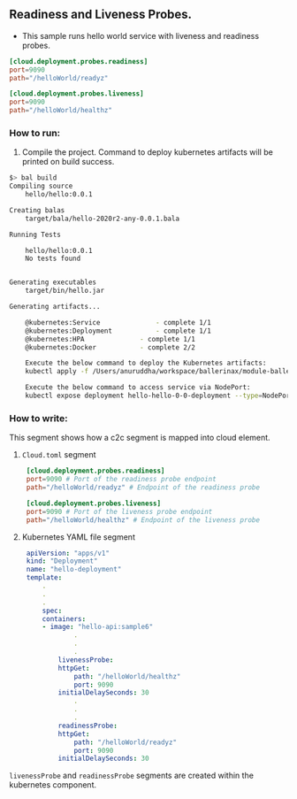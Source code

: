 ## Readiness and Liveness Probes.

- This sample runs hello world service with liveness and readiness probes.
```toml
[cloud.deployment.probes.readiness]
port=9090
path="/helloWorld/readyz"

[cloud.deployment.probes.liveness]
port=9090
path="/helloWorld/healthz"
```

### How to run:

1. Compile the project. Command to deploy kubernetes artifacts will be printed on build success.
```bash
$> bal build
Compiling source
	hello/hello:0.0.1

Creating balas
	target/bala/hello-2020r2-any-0.0.1.bala

Running Tests

	hello/hello:0.0.1
	No tests found


Generating executables
	target/bin/hello.jar

Generating artifacts...

	@kubernetes:Service 			 - complete 1/1
	@kubernetes:Deployment 			 - complete 1/1
	@kubernetes:HPA 			 - complete 1/1
	@kubernetes:Docker 			 - complete 2/2

	Execute the below command to deploy the Kubernetes artifacts:
	kubectl apply -f /Users/anuruddha/workspace/ballerinax/module-ballerina-c2c/samples/sample6/target/kubernetes/hello

	Execute the below command to access service via NodePort:
	kubectl expose deployment hello-hello-0-0-deployment --type=NodePort --name=hello-hello-0-0-svc-local
```
### How to write:
This segment shows how a c2c segment is mapped into cloud element.  
1. ```Cloud.toml``` segment
   ```toml
	[cloud.deployment.probes.readiness]
	port=9090 # Port of the readiness probe endpoint 
	path="/helloWorld/readyz" # Endpoint of the readiness probe

	[cloud.deployment.probes.liveness]
	port=9090 # Port of the liveness probe endpoint
	path="/helloWorld/healthz" # Endpoint of the liveness probe
   ```
2. Kubernetes YAML file segment
   ```yaml
	apiVersion: "apps/v1"
	kind: "Deployment"
	name: "hello-deployment"
	template:
		.
		.
		.
		spec:
		containers:
		- image: "hello-api:sample6"
				.
				.
				.
			livenessProbe:
			httpGet:
				path: "/helloWorld/healthz"
				port: 9090
			initialDelaySeconds: 30
				.
				.
				.
			readinessProbe:
			httpGet:
				path: "/helloWorld/readyz"
				port: 9090
			initialDelaySeconds: 30
   ```

 `livenessProbe` and `readinessProbe` segments are created within the kubernetes component.